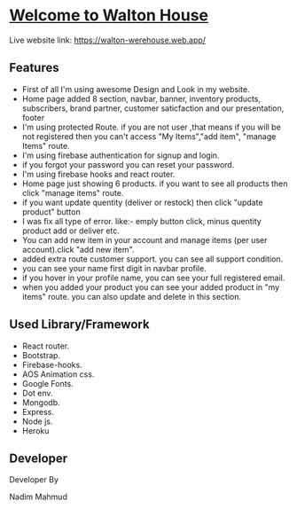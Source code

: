 
# [Welcome to Walton House](https://walton-werehouse.web.app/)

Live website link: https://walton-werehouse.web.app/

## Features

* First of all I'm using awesome Design and Look in my website.
* Home page added 8 section, navbar, banner, inventory products, subscribers, brand partner, customer saticfaction and our presentation, footer
* I'm using protected Route. if you are not user ,that means if you will be not registered then you can't access "My Items","add item", "manage Items" route.
* I'm using firebase authentication for signup and login.
* if you forgot your password you can reset your password.
* I'm using firebase hooks and react router.
* Home page just showing 6 products. if you want to see all products then click "manage items" route.
* if you want update quentity (deliver or restock) then click "update product" button
* I was fix all type of error. like:- emply button click, minus quentity product add or deliver etc.
* You can add new item in your account and manage items (per user account).click "add new item".
* added extra route customer support. you can see all support condition.
* you can see your name first digit in navbar profile.
* if you hover in your profile name, you can see your full registered email.
* when you added your product you can see your added product in "my items" route. you can also update and delete in this section.

## Used Library/Framework

* React router.
* Bootstrap.
* Firebase-hooks.
* AOS Animation css.
* Google Fonts.
* Dot env.
* Mongodb.
* Express.
* Node js.
* Heroku


## Developer

Developer By

Nadim Mahmud

